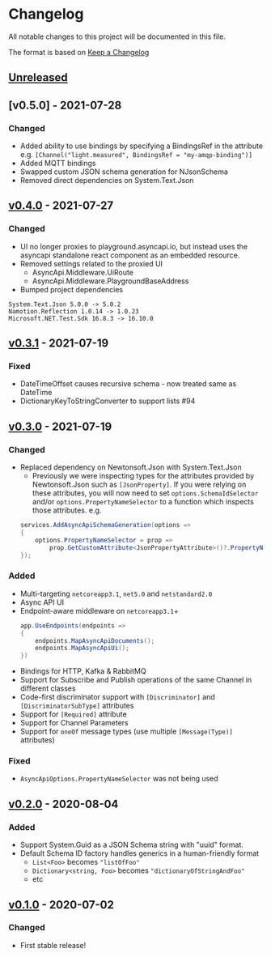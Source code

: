 # Changelog
All notable changes to this project will be documented in this file.

The format is based on [Keep a Changelog](http://keepachangelog.com/en/1.0.0/)

<!-- Please update the links section at the bottom when adding a new version. -->

## [Unreleased]


## [v0.5.0] - 2021-07-28
### Changed
- Added ability to use bindings by specifying a BindingsRef in the attribute e.g. `[Channel("light.measured", BindingsRef = "my-amqp-binding")]`
- Added MQTT bindings
- Swapped custom JSON schema generation for NJsonSchema
- Removed direct dependencies on System.Text.Json



## [v0.4.0] - 2021-07-27
### Changed
- UI no longer proxies to playground.asyncapi.io, but instead uses the asyncapi standalone react component as an embedded resource.
- Removed settings related to the proxied UI
    - AsyncApi.Middleware.UiRoute
    - AsyncApi.Middleware.PlaygroundBaseAddress
- Bumped project dependencies 
```
System.Text.Json 5.0.0 -> 5.0.2
Namotion.Reflection 1.0.14 -> 1.0.23
Microsoft.NET.Test.Sdk 16.8.3 -> 16.10.0
```


## [v0.3.1] - 2021-07-19
### Fixed
- DateTimeOffset causes recursive schema - now treated same as DateTime
- DictionaryKeyToStringConverter to support lists #94

## [v0.3.0] - 2021-07-19
### Changed
- Replaced dependency on Newtonsoft.Json with System.Text.Json
    - Previously we were inspecting types for the attributes provided by Newtonsoft.Json such as `[JsonProperty]`. If you were relying on these attributes, you will now need to set `options.SchemaIdSelector` and/or `options.PropertyNameSelector` to a function which inspects those attributes.
    e.g.
    ```csharp
    services.AddAsyncApiSchemaGeneration(options =>
    {
        options.PropertyNameSelector = prop => 
            prop.GetCustomAttribute<JsonPropertyAttribute>()?.PropertyName ?? prop.Name;
    });
    ```

### Added
- Multi-targeting `netcoreapp3.1`, `net5.0`  and `netstandard2.0`
- Async API UI
- Endpoint-aware middleware on `netcoreapp3.1`+
    ```csharp
    app.UseEndpoints(endpoints =>
    {
        endpoints.MapAsyncApiDocuments();
        endpoints.MapAsyncApiUi();
    })
    ```
- Bindings for HTTP, Kafka & RabbitMQ
- Support for Subscribe and Publish operations of the same Channel in different classes
- Code-first discriminator support with `[Discriminator]` and `[DiscriminatorSubType]` attributes
- Support for `[Required]` attribute
- Support for Channel Parameters
- Support for `oneOf` message types (use multiple `[Message(Type)]` attributes)

### Fixed
- `AsyncApiOptions.PropertyNameSelector` was not being used


## [v0.2.0] - 2020-08-04
### Added
- Support System.Guid as a JSON Schema string with "uuid" format.
- Default Schema ID factory handles generics in a human-friendly format 
    - `List<Foo>` becomes `"listOfFoo"`
    - `Dictionary<string, Foo>` becomes `"dictionaryOfStringAndFoo"`
    - etc

## [v0.1.0] - 2020-07-02
### Changed
- First stable release!


<!--
When updating here set baseVersion to the previous tag and targetVersion to your new tag
This link will be dead until after you have completed the pull request and tagged the new version in master
-->
[Unreleased]: https://github.com/tehmantra/saunter/compare/v0.4.0...master
[v0.4.0]: https://github.com/tehmantra/saunter/compare/v0.3.1...v0.4.0
[v0.3.1]: https://github.com/tehmantra/saunter/compare/v0.3.0...v0.3.1
[v0.3.0]: https://github.com/tehmantra/saunter/compare/v0.2.0...v0.3.0
[v0.2.0]: https://github.com/tehmantra/saunter/compare/v0.1.0...v0.2.0
[v0.1.0]: https://github.com/tehmantra/saunter/compare/97abfdb20e11dccfe4c6b9317e6a7e1fa419fd5c...v0.1.0